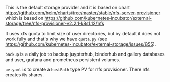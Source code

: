 This is the default storage provider and it is 
based on chart https://github.com/helm/charts/tree/master/stable/nfs-server-provisioner
which is based on 
https://github.com/kubernetes-incubator/external-storage/tree/nfs-provisioner-v2.2.1-k8s1.12/nfs

It uses xfs quota to limit size of user directories, but by default it does not work fully and 
that's why we have `quota.py` 
(see https://github.com/kubernetes-incubator/external-storage/issues/855).

`backup` is a daily job to backup juypterhub, binderhub and gallery databases and 
user, grafana and prometheus persistent volumes.

`pv.yaml` is to create a `hostPath` type PV for nfs provisioner. There nfs creates its shares.
